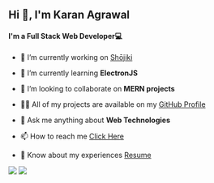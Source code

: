 <h2>Hi 👋, I'm Karan Agrawal</h2>
<h4>I'm a Full Stack Web Developer💻</h4>

- 🔭 I’m currently working on [Shōjiki](https://github.com/Karan9034/Shojiki)

- 🌱 I’m currently learning **ElectronJS**

- 👯 I’m looking to collaborate on **MERN projects**

- 👨‍💻 All of my projects are available on my [GitHub Profile](https://github.com/Karan9034)

- 💬 Ask me anything about **Web Technologies**

- 📫 How to reach me [Click Here](mailto:karan.agr9034@gmail.com)

- 📄 Know about my experiences [Resume](https://drive.google.com/file/d/1-fNdqyJZybRARQxrGRLaljTvVJqhQtg4/view)

<img src="https://github-readme-stats.vercel.app/api?username=Karan9034&&show_icons=true&title_color=ffffff&icon_color=bb2acf&text_color=daf7dc&bg_color=151515">
<img src = "https://github-readme-stats.vercel.app/api/top-langs/?username=Karan9034&hide=css,html&theme=tokyonight&layout=compact">
